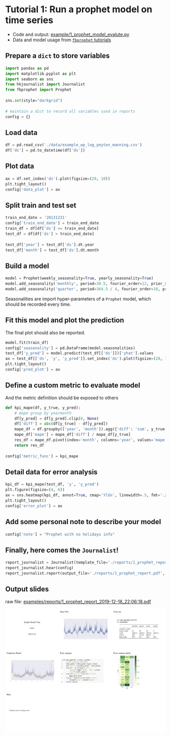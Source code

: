# Tutorial 1: Run a prophet model on time series

- Code and output: [example/1\_prophet\_model\_evalute.py](https://github.com/li-xin-yi/HK-journalist/blob/master/examples/1_prophet_model_evaluate.py)
- Data and model usage from [`fbprophet` tutorials](https://facebook.github.io/prophet/docs/quick_start.html#python-api)


## Prepare a `dict` to store variables

```py
import pandas as pd
import matplotlib.pyplot as plt
import seaborn as sns
from hkjournalist import Journalist
from fbprophet import Prophet

sns.set(style="darkgrid")

# maintain a dict to record all variables used in reports
config = {}
```

## Load data

```py
df = pd.read_csv('./data/example_wp_log_peyton_manning.csv')
df['ds'] = pd.to_datetime(df['ds'])
```

## Plot data

```py
ax = df.set_index('ds').plot(figsize=(20, 10))
plt.tight_layout()
config['data_plot'] = ax
```

## Split train and test set

```py
train_end_date = '20131231'
config['train_end_date'] = train_end_date
train_df = df[df['ds'] <= train_end_date]
test_df = df[df['ds'] > train_end_date]

test_df['year'] = test_df['ds'].dt.year
test_df['month'] = test_df['ds'].dt.month
```

## Build a model

```py
model = Prophet(weekly_seasonality=True, yearly_seasonality=True)
model.add_seasonality('monthly', period=30.5, fourier_order=12, prior_scale=10)
model.add_seasonality('quarter', period=364.5 / 4, fourier_order=10, prior_scale=5)
```
Seasonalities are import hyper-parameters of a `Prophet` model, which should be recorded every time.

## Fit this model and plot the prediction

The final plot should also be reported.

```py
model.fit(train_df)
config['seasonality'] = pd.DataFrame(model.seasonalities)
test_df['y_pred'] = model.predict(test_df[['ds']])['yhat'].values
ax = test_df[['ds', 'y', 'y_pred']].set_index('ds').plot(figsize=(20, 10))  # plot predict result
plt.tight_layout()
config['pred_plot'] = ax
```

## Define a custom metric to evaluate model

And the metric definition should be exposed to others

```py
def kpi_mape(df, y_true, y_pred):
    # mape group by yearmonth
    df[y_pred] = df[y_pred].clip(0, None)
    df['diff'] = abs(df[y_true] - df[y_pred])
    mape_df = df.groupby(['year', 'month']).agg({'diff': 'sum', y_true: 'sum'}).reset_index()
    mape_df['mape'] = mape_df['diff'] / mape_df[y_true]
    res_df = mape_df.pivot(index='month', columns='year', values='mape')
    return res_df

config['metric_func'] = kpi_mape
```

## Detail data for error analysis

```py
kpi_df = kpi_mape(test_df, 'y', 'y_pred')
plt.figure(figsize=(4, 6))
ax = sns.heatmap(kpi_df, annot=True, cmap='YlGn', linewidth=.5, fmt='.2f')
plt.tight_layout()
config['error_plot'] = ax
```

## Add some personal note to describe your model

```py
config['note'] = "Prophet with no holidays info"
```


## Finally, here comes the `Journalist`!

```py
report_journalist = Journalist(template_file='./reports/1_prophet_report_template.md')
report_journalist.hear(config)
report_journalist.report(output_file='./reports/1_prophet_report.pdf', beamer=True, overwrite=False)
```

## Output slides

raw file: [examples/reports/1_prophet_report_2019-12-18_22:06:18.pdf](https://github.com/li-xin-yi/HK-journalist/blob/master/examples/reports/1_prophet_report_2019-12-18_22:06:18.pdf)

![](./pic/toturial_1_output.png)
